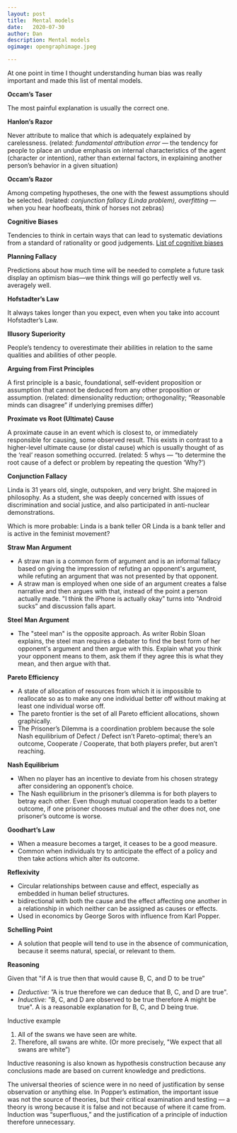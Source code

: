 ```yaml
---
layout: post
title:	Mental models
date:	2020-07-30
author:	Dan
description: Mental models
ogimage: opengraphimage.jpeg

---
```


At one point in time I thought understanding human bias was really important and made this list of mental models.

**Occam’s Taser**

The most painful explanation is usually the correct one.

**Hanlon’s Razor**

Never attribute to malice that which is adequately explained by carelessness. (related: _fundamental attribution error_ — the tendency for people to place an undue emphasis on internal characteristics of the agent (character or intention), rather than external factors, in explaining another person’s behavior in a given situation)

**Occam’s Razor**

Among competing hypotheses, the one with the fewest assumptions should be selected. (related: _conjunction fallacy (Linda problem), overfitting_ — when you hear hoofbeats, think of horses not zebras)

**Cognitive Biases**

Tendencies to think in certain ways that can lead to systematic deviations from a standard of rationality or good judgements. [List of cognitive biases](https://en.wikipedia.org/wiki/List_of_cognitive_biases)

**Planning Fallacy**

Predictions about how much time will be needed to complete a future task display an optimism bias—we think things will go perfectly well vs. averagely well.

**Hofstadter’s Law**

It always takes longer than you expect, even when you take into account Hofstadter’s Law.

**Illusory Superiority**

People’s tendency to overestimate their abilities in relation to the same qualities and abilities of other people.

**Arguing from First Principles**

A first principle is a basic, foundational, self-evident proposition or assumption that cannot be deduced from any other proposition or assumption. (related: dimensionality reduction; orthogonality; “Reasonable minds can disagree” if underlying premises differ)

**Proximate vs Root (Ultimate) Cause**

A proximate cause in an event which is closest to, or immediately responsible for causing, some observed result. This exists in contrast to a higher-level ultimate cause (or distal cause) which is usually thought of as the ‘real’ reason something occurred. (related: 5 whys — “to determine the root cause of a defect or problem by repeating the question ‘Why?’)

**Conjunction Fallacy**

Linda is 31 years old, single, outspoken, and very bright. She majored in philosophy. As a student, she was deeply concerned with issues of discrimination and social justice, and also participated in anti-nuclear demonstrations.

Which is more probable: Linda is a bank teller OR Linda is a bank teller and is active in the feminist movement?

**Straw Man Argument**

*   A straw man is a common form of argument and is an informal fallacy based on giving the impression of refuting an opponent's argument, while refuting an argument that was not presented by that opponent.
*   A straw man is employed when one side of an argument creates a false narrative and then argues with that, instead of the point a person actually made. "I think the iPhone is actually okay" turns into "Android sucks” and discussion falls apart.

**Steel Man Argument**

*   The "steel man" is the opposite approach. As writer Robin Sloan explains, the steel man requires a debater to find the best form of her opponent's argument and then argue with this. Explain what you think your opponent means to them, ask them if they agree this is what they mean, and then argue with that.

**Pareto Efficiency**

*   A state of allocation of resources from which it is impossible to reallocate so as to make any one individual better off without making at least one individual worse off.
*   The pareto frontier is the set of all Pareto efficient allocations, shown graphically.
*   The Prisoner’s Dilemma is a coordination problem because the sole Nash equilibrium of Defect / Defect isn’t Pareto-optimal; there’s an outcome, Cooperate / Cooperate, that both players prefer, but aren’t reaching.

**Nash Equilibrium**

*   When no player has an incentive to deviate from his chosen strategy after considering an opponent’s choice.
*   The Nash equilibrium in the prisoner’s dilemma is for both players to betray each other. Even though mutual cooperation leads to a better outcome, if one prisoner chooses mutual and the other does not, one prisoner’s outcome is worse.

**Goodhart’s Law**

*   When a measure becomes a target, it ceases to be a good measure.
*   Common when individuals try to anticipate the effect of a policy and then take actions which alter its outcome.

**Reflexivity**

*   Circular relationships between cause and effect, especially as embedded in human belief structures.
*   bidirectional with both the cause and the effect affecting one another in a relationship in which neither can be assigned as causes or effects.
*   Used in economics by George Soros with influence from Karl Popper.

**Schelling Point**

*   A solution that people will tend to use in the absence of communication, because it seems natural, special, or relevant to them.

**Reasoning**

Given that "if A is true then that would cause B, C, and D to be true”

*   _Deductive:_ ”A is true therefore we can deduce that B, C, and D are true".
*   _Inductive:_ "B, C, and D are observed to be true therefore A might be true". A is a reasonable explanation for B, C, and D being true.

Inductive example

1. All of the swans we have seen are white.
2. Therefore, all swans are white. (Or more precisely, "We expect that all swans are white”)

Inductive reasoning is also known as hypothesis construction because any conclusions made are based on current knowledge and predictions.

The universal theories of science were in no need of justification by sense observation or anything else. In Popper’s estimation, the important issue was not the source of theories, but their critical examination and testing — a theory is wrong because it is false and not because of where it came from. Induction was “superfluous,” and the justification of a principle of induction therefore unnecessary.
